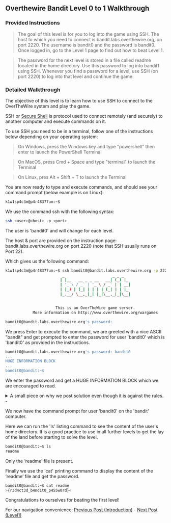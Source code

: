 ## Overthewire Bandit Level 0 to 1 Walkthrough
### Provided Instructions
> The goal of this level is for you to log into the game using SSH. The host to which you need to connect is bandit.labs.overthewire.org, on port 2220. The username is bandit0 and the password is bandit0. Once logged in, go to the Level 1 page to find out how to beat Level 1.

> The password for the next level is stored in a file called readme located in the home directory. Use this password to log into bandit1 using SSH. Whenever you find a password for a level, use SSH (on port 2220) to log into that level and continue the game.

### Detailed Walkthrough
The objective of this level is to learn how to use SSH to connect to the OverTheWire system and play the game.

SSH or [Secure Shell](https://en.wikipedia.org/wiki/Secure_Shell) is protocol used to connect remotely (and securely) to another computer and execute commands on it.

To use SSH you need to be in a terminal, follow one of the instructions below depending on your operating system:
> On Windows, press the Windows key and type "powershell" then enter to launch the PowerShell Terminal

> On MacOS, press Cmd + Space and type "terminal" to launch the Terminal

> On Linux, pres Alt + Shift + T to launch the Terminal

You are now ready to type and execute commands, and should see your command prompt (below example is on Linux):
```bash
k1w1sp4c3m@p4r48377um:~$ 
```

We use the command ssh with the following syntax:

```bash
ssh <user>@<host> -p <port>
```

The user is 'bandit0' and will change for each level.

The host & port are provided on the instruction page: bandit.labs.overthewire.org on port 2220 (note that SSH usually runs on Port 22).

Which gives us the following command:

```bash
k1w1sp4c3m@p4r48377um:~$ ssh bandit0@bandit.labs.overthewire.org -p 2220
                         _                     _ _ _
                        | |__   __ _ _ __   __| (_) |_
                        | '_ \ / _` | '_ \ / _` | | __|
                        | |_) | (_| | | | | (_| | | |_
                        |_.__/ \__,_|_| |_|\__,_|_|\__|


                      This is an OverTheWire game server.
            More information on http://www.overthewire.org/wargames

bandit0@bandit.labs.overthewire.org's password:
```

We press Enter to execute the command, we are greeted with a nice ASCII "bandit" and get prompted to enter the password for user 'bandit0' which is 'bandit0' as provided in the instructions.

```bash
bandit0@bandit.labs.overthewire.org's password: bandit0
...
HUGE INFORMATION BLOCK
...
bandit0@bandit:~$
```

We enter the password and get a HUGE INFORMATION BLOCK which we are encouraged to read.

<details>
  <summary>A small piece on why we post solution even though it is against the rules.</summary>
  
  To be fair, we have to mention that we do not respect the "DONT POST SPOILERS! This includes writeups of your solution on your blog or website!" while we do not post passwords (they change regularly anyway), we do post solutions for 2 reasons: 1. It allows us to retain the knowledge a lot better and 2. It provides our fellow tinkerers with some insight into what they are doing and can be used as pointers if they are blocked. We really believe that looking at a solution after trying ourselves for a while is beneficial for learning and unblocking the following levels to learn even more!
  
</details>
-

We now have the command prompt for user 'bandit0' on the 'bandit' computer.

Here we can run the 'ls' listing command to see the content of the user's home directory. It is a good practice to use in all further levels to get the lay of the land before starting to solve the level.
```bash
bandit0@bandit:~$ ls
readme
```
Only the ‘readme’ file is present. 

Finally we use the 'cat' printing command to display the content of the ‘readme’ file and get the password.
```bash
bandit0@bandit:~$ cat readme
>{r3d4ct3d_b4nd1t0_p455w0rd}<
```

Congratulations to ourselves for beating the first level!

For our navigation convenience: [Previous Post (Introduction)](../../../2023/09/26/Overthewire-Bandit-Wargame-Walkthrough.html) - [Next Post (Level1)](../../../2023/09/27/Coming-Soon.html)
